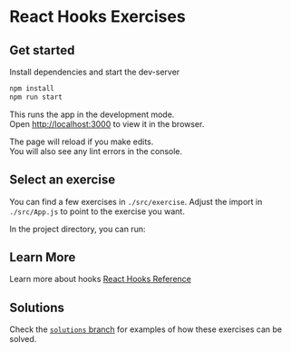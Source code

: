 # React Hooks Exercises

## Get started

Install dependencies and start the dev-server

```js
npm install
npm run start
```

This runs the app in the development mode.<br>
Open [http://localhost:3000](http://localhost:3000) to view it in the browser.

The page will reload if you make edits.<br>
You will also see any lint errors in the console.

## Select an exercise

You can find a few exercises in `./src/exercise`.
Adjust the import in `./src/App.js` to point to the exercise you want.

In the project directory, you can run:

## Learn More

Learn more about hooks [React Hooks Reference](https://reactjs.org/docs/hooks-reference.html)

## Solutions

Check the [`solutions` branch](https://github.com/stockholm-react-js/hooks-workshop-exercises/tree/solutions) for examples of how these exercises can be solved.
